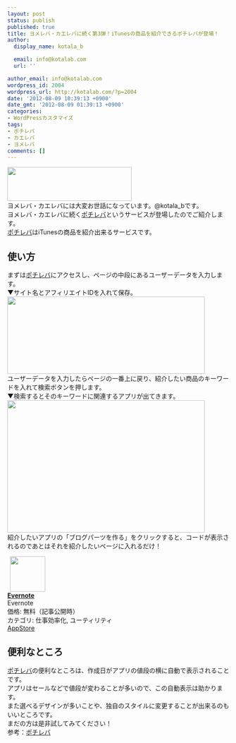 ```yaml
---
layout: post
status: publish
published: true
title: ヨメレバ・カエレバに続く第3弾！iTunesの商品を紹介できるポチレバが登場！
author:
  display_name: kotala_b

  email: info@kotalab.com
  url: ''

author_email: info@kotalab.com
wordpress_id: 2004
wordpress_url: http://kotalab.com/?p=2004
date: '2012-08-09 10:39:13 +0900'
date_gmt: '2012-08-09 01:39:13 +0900'
categories:
- WordPressカスタマイズ
tags:
- ポチレバ
- カエレバ
- ヨメレバ
comments: []
---
```

<p><a href="http://kotalab.com/wp-content/uploads/potireba_120809.png" target="_blank"><img src="http://kotalab.com/wp-content/uploads/potireba_120809.png" alt="" title="potireba_120809" width="282" height="77" class="alignnone size-full wp-image-2014" /></a><br />
ヨメレバ・カエレバには大変お世話になっています。@kotala_bです。<br />
ヨメレバ・カエレバに続く<a href="http://pochireba.com/" title="ポチレバ" target="_blank">ポチレバ</a>というサービスが登場したのでご紹介します。<br />
<a href="http://pochireba.com/" title="ポチレバ" target="_blank">ポチレバ</a>はiTunesの商品を紹介出来るサービスです。<br />
<!--more--></p>
<h2>使い方</h2>
<p>まずは<a href="http://pochireba.com/" title="ポチレバ" target="_blank">ポチレバ</a>にアクセスし、ページの中段にあるユーザーデータを入力します。<br />
▼サイト名とアフィリエイトIDを入れて保存。<br />
<a href="http://kotalab.com/wp-content/uploads/potireba_120809_01.jpg" target="_blank"><img src="http://kotalab.com/wp-content/uploads/potireba_120809_01.jpg" alt="" title="potireba_120809_01" width="448" height="175" class="alignnone size-full wp-image-2007" /></a><br />
ユーザーデータを入力したらページの一番上に戻り、紹介したい商品のキーワードを入れて検索ボタンを押します。<br />
▼検索するとそのキーワードに関連するアプリが出てきます。<br />
<a href="http://kotalab.com/wp-content/uploads/potireba_120809_02.jpg" target="_blank"><img src="http://kotalab.com/wp-content/uploads/potireba_120809_02.jpg" alt="" title="potireba_120809_02" width="448" height="300" class="alignnone size-full wp-image-2006" /></a><br />
紹介したいアプリの「ブログパーツを作る」をクリックすると、コードが表示されるのであとはそれを紹介したいページに入れるだけ！</p>
<div class="applink">
<div class="applinkimg"><a href="https://itunes.apple.com/jp/app/evernote/id281796108?mt=8&uo=4&at=10l4yU" rel="nofollow" target="_blank"><img hspace="6" src="http://a1527.phobos.apple.com/us/r30/Purple/v4/d6/af/ec/d6afec25-4d92-7b99-833b-14727820b3af/mzl.fwrhqtje.png" width="80" /></a></div>
<div class="applinktext">
<div class="applinktitle"><strong><a href="https://itunes.apple.com/jp/app/evernote/id281796108?mt=8&uo=4&at=10l4yU" rel="nofollow" target="_blank">Evernote</a></strong></div>
<div class="applinkinfo">Evernote</div>
<div class="applinkinfo">価格: 無料（記事公開時）</div>
<div class="applinkinfo">カテゴリ: 仕事効率化, ユーティリティ</div>
</div>
<div class="clear"></div>
<div class="appstorelink"><a href="https://itunes.apple.com/jp/app/evernote/id281796108?mt=8&uo=4&at=10l4yU" rel="nofollow" target="_blank">AppStore</a></div>
</div>
<h2>便利なところ</h2>
<p><a href="http://pochireba.com/" title="ポチレバ" target="_blank">ポチレバ</a>の便利なところは、作成日がアプリの値段の横に自動で表示されることです。<br />
アプリはセールなどで値段が変わることが多いので、この自動表示は助かります。<br />
また選べるデザインが多いことや、独自のスタイルに変更することが出来るのもいいところです。<br />
まだの方は是非試してみてください！<br />
参考：<a href="http://pochireba.com/" title="ポチレバ" target="_blank">ポチレバ</a></p>
